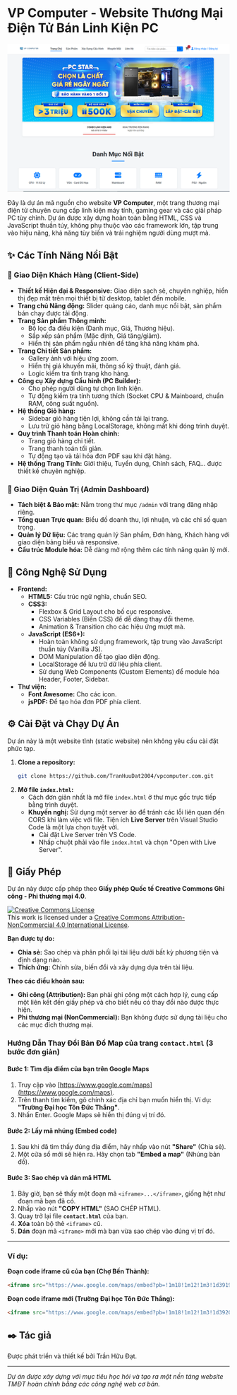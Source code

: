 # VP Computer - Website Thương Mại Điện Tử Bán Linh Kiện PC

![VP Computer Screenshot](img/screenshot.png) <!-- Thay 'screenshot.png' bằng ảnh chụp màn hình đẹp nhất của website bạn -->

Đây là dự án mã nguồn cho website **VP Computer**, một trang thương mại điện tử chuyên cung cấp linh kiện máy tính, gaming gear và các giải pháp PC tùy chỉnh. Dự án được xây dựng hoàn toàn bằng HTML, CSS và JavaScript thuần túy, không phụ thuộc vào các framework lớn, tập trung vào hiệu năng, khả năng tùy biến và trải nghiệm người dùng mượt mà.

## ✨ Các Tính Năng Nổi Bật

### 👤 Giao Diện Khách Hàng (Client-Side)
- **Thiết kế Hiện đại & Responsive:** Giao diện sạch sẽ, chuyên nghiệp, hiển thị đẹp mắt trên mọi thiết bị từ desktop, tablet đến mobile.
- **Trang chủ Năng động:** Slider quảng cáo, danh mục nổi bật, sản phẩm bán chạy được tải động.
- **Trang Sản phẩm Thông minh:**
    - Bộ lọc đa điều kiện (Danh mục, Giá, Thương hiệu).
    - Sắp xếp sản phẩm (Mặc định, Giá tăng/giảm).
    - Hiển thị sản phẩm ngẫu nhiên để tăng khả năng khám phá.
- **Trang Chi tiết Sản phẩm:**
    - Gallery ảnh với hiệu ứng zoom.
    - Hiển thị giá khuyến mãi, thông số kỹ thuật, đánh giá.
    - Logic kiểm tra tình trạng kho hàng.
- **Công cụ Xây dựng Cấu hình (PC Builder):**
    - Cho phép người dùng tự chọn linh kiện.
    - Tự động kiểm tra tính tương thích (Socket CPU & Mainboard, chuẩn RAM, công suất nguồn).
- **Hệ thống Giỏ hàng:**
    - Sidebar giỏ hàng tiện lợi, không cần tải lại trang.
    - Lưu trữ giỏ hàng bằng LocalStorage, không mất khi đóng trình duyệt.
- **Quy trình Thanh toán Hoàn chỉnh:**
    - Trang giỏ hàng chi tiết.
    - Trang thanh toán tối giản.
    - Tự động tạo và tải hóa đơn PDF sau khi đặt hàng.
- **Hệ thống Trang Tĩnh:** Giới thiệu, Tuyển dụng, Chính sách, FAQ... được thiết kế chuyên nghiệp.

### 🔐 Giao Diện Quản Trị (Admin Dashboard)
- **Tách biệt & Bảo mật:** Nằm trong thư mục `/admin` với trang đăng nhập riêng.
- **Tổng quan Trực quan:** Biểu đồ doanh thu, lợi nhuận, và các chỉ số quan trọng.
- **Quản lý Dữ liệu:** Các trang quản lý Sản phẩm, Đơn hàng, Khách hàng với giao diện bảng biểu và responsive.
- **Cấu trúc Module hóa:** Dễ dàng mở rộng thêm các tính năng quản lý mới.

## 🚀 Công Nghệ Sử Dụng

- **Frontend:**
  - **HTML5:** Cấu trúc ngữ nghĩa, chuẩn SEO.
  - **CSS3:**
    - Flexbox & Grid Layout cho bố cục responsive.
    - CSS Variables (Biến CSS) để dễ dàng thay đổi theme.
    - Animation & Transition cho các hiệu ứng mượt mà.
  - **JavaScript (ES6+):**
    - Hoàn toàn không sử dụng framework, tập trung vào JavaScript thuần túy (Vanilla JS).
    - DOM Manipulation để tạo giao diện động.
    - LocalStorage để lưu trữ dữ liệu phía client.
    - Sử dụng Web Components (Custom Elements) để module hóa Header, Footer, Sidebar.
- **Thư viện:**
  - **Font Awesome:** Cho các icon.
  - **jsPDF:** Để tạo hóa đơn PDF phía client.

## ⚙️ Cài Đặt và Chạy Dự Án

Dự án này là một website tĩnh (static website) nên không yêu cầu cài đặt phức tạp.

1.  **Clone a repository:**
    ```bash
    git clone https://github.com/TranHuuDat2004/vpcomputer.com.git
    ```
2.  **Mở file `index.html`:**
    - Cách đơn giản nhất là mở file `index.html` ở thư mục gốc trực tiếp bằng trình duyệt.
    - **Khuyến nghị:** Sử dụng một server ảo để tránh các lỗi liên quan đến CORS khi làm việc với file. Tiện ích **Live Server** trên Visual Studio Code là một lựa chọn tuyệt vời.
      - Cài đặt Live Server trên VS Code.
      - Nhấp chuột phải vào file `index.html` và chọn "Open with Live Server".

## 📜 Giấy Phép

Dự án này được cấp phép theo **Giấy phép Quốc tế Creative Commons Ghi công - Phi thương mại 4.0**.

<a rel="license" href="http://creativecommons.org/licenses/by-nc/4.0/"><img alt="Creative Commons License" style="border-width:0" src="https://i.creativecommons.org/l/by-nc/4.0/88x31.png" /></a><br />
This work is licensed under a <a rel="license" href="http://creativecommons.org/licenses/by-nc/4.0/">Creative Commons Attribution-NonCommercial 4.0 International License</a>.

**Bạn được tự do:**
*   **Chia sẻ:** Sao chép và phân phối lại tài liệu dưới bất kỳ phương tiện và định dạng nào.
*   **Thích ứng:** Chỉnh sửa, biến đổi và xây dựng dựa trên tài liệu.

**Theo các điều khoản sau:**
*   **Ghi công (Attribution):** Bạn phải ghi công một cách hợp lý, cung cấp một liên kết đến giấy phép và cho biết nếu có thay đổi nào được thực hiện.
*   **Phi thương mại (NonCommercial):** Bạn không được sử dụng tài liệu cho các mục đích thương mại.


### **Hướng Dẫn Thay Đổi Bản Đồ Map của trang `contact.html` (3 bước đơn giản)**

#### **Bước 1: Tìm địa điểm của bạn trên Google Maps**
1.  Truy cập vào [https://www.google.com/maps](https://www.google.com/maps).
2.  Trên thanh tìm kiếm, gõ chính xác địa chỉ bạn muốn hiển thị. Ví dụ: **"Trường Đại học Tôn Đức Thắng"**.
3.  Nhấn Enter. Google Maps sẽ hiển thị đúng vị trí đó.



#### **Bước 2: Lấy mã nhúng (Embed code)**
1.  Sau khi đã tìm thấy đúng địa điểm, hãy nhấp vào nút **"Share"** (Chia sẻ).
2.  Một cửa sổ mới sẽ hiện ra. Hãy chọn tab **"Embed a map"** (Nhúng bản đồ).



#### **Bước 3: Sao chép và dán mã HTML**
1.  Bây giờ, bạn sẽ thấy một đoạn mã `<iframe>...</iframe>`, giống hệt như đoạn mã bạn đã có.
2.  Nhấp vào nút **"COPY HTML"** (SAO CHÉP HTML).
3.  Quay trở lại file **`contact.html`** của bạn.
4.  **Xóa** toàn bộ thẻ `<iframe>` cũ.
5.  **Dán** đoạn mã `<iframe>` mới mà bạn vừa sao chép vào đúng vị trí đó.

---

### **Ví dụ:**

**Đoạn code iframe cũ của bạn (Chợ Bến Thành):**
```html
<iframe src="https://www.google.com/maps/embed?pb=!1m18!1m12!1m3!1d3919.447176274488!2d106.69758097589508!3d10.776992289371725!2m3!1f0!2f0!3f0!3m2!1i1024!2i768!4f13.1!3m3!1m2!1s0x31752f38f9ed8cb5%3A0x1a7da11b714b7417!2zQ2jhu6MgQuG6v24gVGjDoG5o!5e0!3m2!1svi!2s!4v1699999999999!5m2!1svi!2s" width="100%" height="450" style="border:0;" allowfullscreen="" loading="lazy" referrerpolicy="no-referrer-when-downgrade"></iframe>
```

**Đoạn code iframe mới (Trường Đại học Tôn Đức Thắng):**
```html
<iframe src="https://www.google.com/maps/embed?pb=!1m18!1m12!1m3!1d3920.023247320147!2d106.69774687589417!3d10.73263598941398!2m3!1f0!2f0!3f0!3m2!1i1024!2i768!4f13.1!3m3!1m2!1s0x317528b2747a81a3%3A0x336585166313f021!2zVHLGsOG7nW5nIMSQ4bqhaSBo4buNYyBUw7RuIMSQ4bupYyBUaOG6r25n!5e0!3m2!1svi!2s!4v1721545674312!5m2!1svi!2s" width="100%" height="450" style="border:0;" allowfullscreen="" loading="lazy" referrerpolicy="no-referrer-when-downgrade"></iframe>
```


## ✒️ Tác giả

Được phát triển và thiết kế bởi Trần Hữu Đạt.

---
_Dự án được xây dựng với mục tiêu học hỏi và tạo ra một nền tảng website TMĐT hoàn chỉnh bằng các công nghệ web cơ bản._